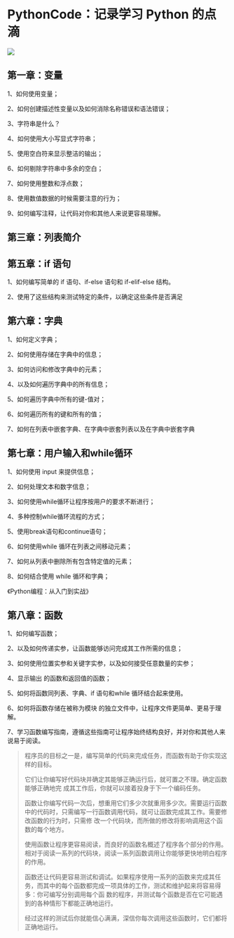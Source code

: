 # PythonCode：记录学习 Python 的点滴

![](https://cdn.jsdelivr.net/gh/rongweihe/ImageHost01/images/Python3%E7%BC%96%E7%A8%8B%EF%BC%9A%E4%BB%8E%E5%85%A5%E9%97%A8%E5%88%B0%E5%AE%9E%E8%B7%B5.png)

## 第一章：变量

1、如何使用变量；

2、如何创建描述性变量以及如何消除名称错误和语法错误；

3、字符串是什么？

4、如何使用大小写显式字符串；

5、使用空白符来显示整洁的输出；

6、如何剔除字符串中多余的空白；

7、如何使用整数和浮点数；

8、使用数值数据的时候需要注意的行为；

9、如何编写注释，让代码对你和其他人来说更容易理解。

## 第三章：列表简介

## 第五章：if 语句

1、如何编写简单的 if 语句、if-else 语句和 if-elif-else 结构。

2、使用了这些结构来测试特定的条件，以确定这些条件是否满足

## 第六章：字典

1、如何定义字典；

2、如何使用存储在字典中的信息；

3、如何访问和修改字典中的元素；

4、以及如何遍历字典中的所有信息；

5、如何遍历字典中所有的键-值对；

6、如何遍历所有的键和所有的值；

7、如何在列表中嵌套字典、在字典中嵌套列表以及在字典中嵌套字典

## 第七章：用户输入和while循环

1、如何使用 input 来提供信息；

2、如何处理文本和数字信息；

3、如何使用while循环让程序按用户的要求不断进行；

4、多种控制while循环流程的方式；

5、使用break语句和continue语句；

6、如何使用while 循环在列表之间移动元素；

7、如何从列表中删除所有包含特定值的元素；

8、如何结合使用 while 循环和字典；

《Python编程：从入门到实战》

## 第八章：函数

1、如何编写函数；

2、以及如何传递实参，让函数能够访问完成其工作所需的信息；

3、如何使用位置实参和关键字实参，以及如何接受任意数量的实参；

4、显示输出 的函数和返回值的函数；

5、如何将函数同列表、字典、if 语句和while 循环结合起来使用。

6、如何将函数存储在被称为模块 的独立文件中，让程序文件更简单、更易于理解。

7、学习函数编写指南，遵循这些指南可让程序始终结构良好，并对你和其他人来说易于阅读。

> 程序员的目标之一是，编写简单的代码来完成任务，而函数有助于你实现这样的目标。
>
> 它们让你编写好代码块并确定其能够正确运行后，就可置之不理。确定函数能够正确地完 成其工作后，你就可以接着投身于下一个编码任务。 
>
> 函数让你编写代码一次后，想重用它们多少次就重用多少次。需要运行函数中的代码时，只需编写一行函数调用代码，就可让函数完成其工作。需要修改函数的行为时，只需修 改一个代码块，而所做的修改将影响调用这个函数的每个地方。
>
> 使用函数让程序更容易阅读，而良好的函数名概述了程序各个部分的作用。相对于阅读一系列的代码块，阅读一系列函数调用让你能够更快地明白程序的作用。
>
>  函数还让代码更容易测试和调试。如果程序使用一系列的函数来完成其任务，而其中的每个函数都完成一项具体的工作，测试和维护起来将容易得多：你可编写分别调用每个函 数的程序，并测试每个函数是否在它可能遇到的各种情形下都能正确地运行。
>
> 经过这样的测试后你就能信心满满，深信你每次调用这些函数时，它们都将正确地运行。